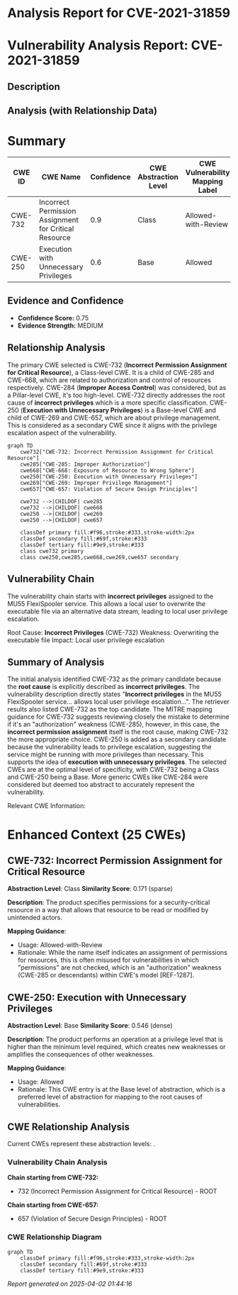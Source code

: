 # Analysis Report for CVE-2021-31859

# Vulnerability Analysis Report: CVE-2021-31859

## Description



## Analysis (with Relationship Data)

# Summary
| CWE ID | CWE Name | Confidence | CWE Abstraction Level | CWE Vulnerability Mapping Label | CWE-Vulnerability Mapping Notes |
|---|---|---|---|---|---|
| CWE-732 | Incorrect Permission Assignment for Critical Resource | 0.9 | Class | Allowed-with-Review | Primary CWE |
| CWE-250 | Execution with Unnecessary Privileges | 0.6 | Base | Allowed | Secondary Candidate |

## Evidence and Confidence

*   **Confidence Score:** 0.75
*   **Evidence Strength:** MEDIUM

## Relationship Analysis
The primary CWE selected is CWE-732 (**Incorrect Permission Assignment for Critical Resource**), a Class-level CWE. It is a child of CWE-285 and CWE-668, which are related to authorization and control of resources respectively. CWE-284 (**Improper Access Control**) was considered, but as a Pillar-level CWE, it's too high-level. CWE-732 directly addresses the root cause of **incorrect privileges** which is a more specific classification. CWE-250 (**Execution with Unnecessary Privileges**) is a Base-level CWE and child of CWE-269 and CWE-657, which are about privilege management. This is considered as a secondary CWE since it aligns with the privilege escalation aspect of the vulnerability.

```mermaid
graph TD
    cwe732["CWE-732: Incorrect Permission Assignment for Critical Resource"]
    cwe285["CWE-285: Improper Authorization"]
    cwe668["CWE-668: Exposure of Resource to Wrong Sphere"]
    cwe250["CWE-250: Execution with Unnecessary Privileges"]
    cwe269["CWE-269: Improper Privilege Management"]
    cwe657["CWE-657: Violation of Secure Design Principles"]

    cwe732 -->|CHILDOF| cwe285
    cwe732 -->|CHILDOF| cwe668
    cwe250 -->|CHILDOF| cwe269
    cwe250 -->|CHILDOF| cwe657
    
    classDef primary fill:#f96,stroke:#333,stroke-width:2px
    classDef secondary fill:#69f,stroke:#333
    classDef tertiary fill:#9e9,stroke:#333
    class cwe732 primary
    class cwe250,cwe285,cwe668,cwe269,cwe657 secondary
```

## Vulnerability Chain
The vulnerability chain starts with **incorrect privileges** assigned to the MU55 FlexiSpooler service. This allows a local user to overwrite the executable file via an alternative data stream, leading to local user privilege escalation.

Root Cause: **Incorrect Privileges** (CWE-732)
Weakness: Overwriting the executable file
Impact: Local user privilege escalation

## Summary of Analysis
The initial analysis identified CWE-732 as the primary candidate because the **root cause** is explicitly described as **incorrect privileges**. The vulnerability description directly states "**Incorrect privileges** in the MU55 FlexiSpooler service... allows local user privilege escalation...". The retriever results also listed CWE-732 as the top candidate. The MITRE mapping guidance for CWE-732 suggests reviewing closely the mistake to determine if it's an "authorization" weakness (CWE-285), however, in this case, the **incorrect permission assignment** itself is the root cause, making CWE-732 the more appropriate choice.
CWE-250 is added as a secondary candidate because the vulnerability leads to privilege escalation, suggesting the service might be running with more privileges than necessary. This supports the idea of **execution with unnecessary privileges**.
The selected CWEs are at the optimal level of specificity, with CWE-732 being a Class and CWE-250 being a Base. More generic CWEs like CWE-284 were considered but deemed too abstract to accurately represent the vulnerability.

Relevant CWE Information:

# Enhanced Context (25 CWEs)

## CWE-732: Incorrect Permission Assignment for Critical Resource
**Abstraction Level**: Class
**Similarity Score**: 0.171 (sparse)

**Description**:
The product specifies permissions for a security-critical resource in a way that allows that resource to be read or modified by unintended actors.

**Mapping Guidance**:
- Usage: Allowed-with-Review
- Rationale: While the name itself indicates an assignment of permissions for resources, this is often misused for vulnerabilities in which "permissions" are not checked, which is an "authorization" weakness (CWE-285 or descendants) within CWE's model [REF-1287].

## CWE-250: Execution with Unnecessary Privileges
**Abstraction Level**: Base
**Similarity Score**: 0.546 (dense)

**Description**:
The product performs an operation at a privilege level that is higher than the minimum level required, which creates new weaknesses or amplifies the consequences of other weaknesses.

**Mapping Guidance**:
- Usage: Allowed
- Rationale: This CWE entry is at the Base level of abstraction, which is a preferred level of abstraction for mapping to the root causes of vulnerabilities.


## CWE Relationship Analysis

Current CWEs represent these abstraction levels: .


### Vulnerability Chain Analysis

**Chain starting from CWE-732:**
- 732 (Incorrect Permission Assignment for Critical Resource) - ROOT


**Chain starting from CWE-657:**
- 657 (Violation of Secure Design Principles) - ROOT



### CWE Relationship Diagram

```mermaid
graph TD
    classDef primary fill:#f96,stroke:#333,stroke-width:2px
    classDef secondary fill:#69f,stroke:#333
    classDef tertiary fill:#9e9,stroke:#333
```



*Report generated on 2025-04-02 01:44:16*

